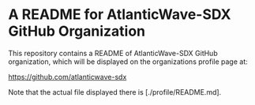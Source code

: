 # A README for AtlanticWave-SDX GitHub Organization

This repository contains a README of AtlanticWave-SDX GitHub
organization, which will be displayed on the organizations profile
page at:

https://github.com/atlanticwave-sdx

Note that the actual file displayed there is [./profile/README.md].

